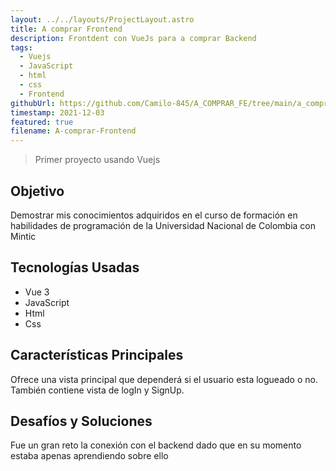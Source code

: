 ```yaml
---
layout: ../../layouts/ProjectLayout.astro
title: A comprar Frontend
description: Frontdent con VueJs para a comprar Backend
tags:
  - Vuejs
  - JavaScript
  - html
  - css
  - Frontend
githubUrl: https://github.com/Camilo-845/A_COMPRAR_FE/tree/main/a_comprar_fe
timestamp: 2021-12-03
featured: true
filename: A-comprar-Frontend
---
```

> Primer proyecto usando Vuejs
## Objetivo
Demostrar mis conocimientos adquiridos en el curso de formación en habilidades de programación de la Universidad Nacional de Colombia con Mintic
## Tecnologías Usadas
- Vue 3
- JavaScript
- Html
- Css
## Características Principales
Ofrece una vista principal que dependerá si el usuario esta logueado o no. También contiene vista de logIn y SignUp.
## Desafíos y Soluciones
Fue un gran reto la conexión con el backend dado que en su momento estaba apenas aprendiendo sobre ello